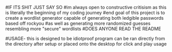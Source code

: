 #IF ITS SHIT JUST SAY SO 
#im always open to constructive critisism as this is literally the beginning of my coding journey
#end goal of this project is to create a wordlist generator capable of generating both ledgible passwords based off rockyou
#as well as generating more randomized guesses resembling more "secure" wordlists
#DOES ANYONE READ THE README



#USAGE- this is designed to be idiotproof
         program can be ran directly from the directory after setup
        or placed onto the desktop for click and play usage
